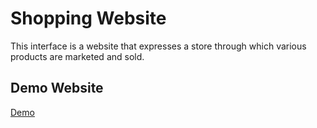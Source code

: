 # Shopping Website
This interface is a website that expresses a store through which various products are marketed and sold.
## Demo Website
[Demo]()